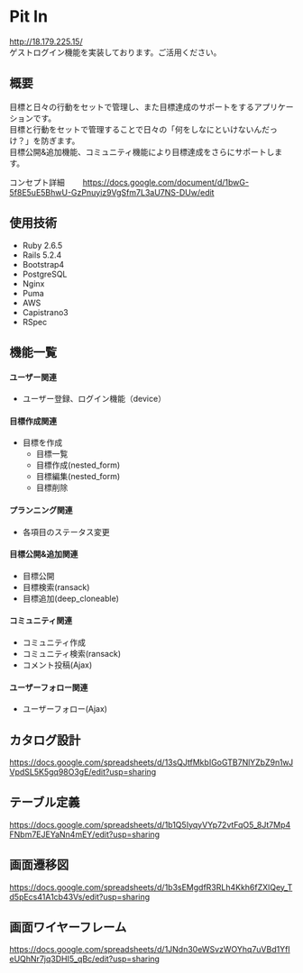 # Pit In
http://18.179.225.15/  
ゲストログイン機能を実装しております。ご活用ください。

## 概要
目標と日々の行動をセットで管理し、また目標達成のサポートをするアプリケーションです。  
目標と行動をセットで管理することで日々の「何をしなにといけないんだっけ？」を防ぎます。  
目標公開&追加機能、コミュニティ機能により目標達成をさらにサポートします。  

コンセプト詳細　　
https://docs.google.com/document/d/1bwG-5f8E5uE5BhwU-GzPnuyiz9VgSfm7L3aU7NS-DUw/edit


## 使用技術
- Ruby 2.6.5
- Rails 5.2.4
- Bootstrap4
- PostgreSQL
- Nginx
- Puma
- AWS
- Capistrano3
- RSpec


## 機能一覧
#### ユーザー関連
- ユーザー登録、ログイン機能（device）

#### 目標作成関連
- 目標を作成
  - 目標一覧
  - 目標作成(nested_form)
  - 目標編集(nested_form)
  - 目標削除

#### プランニング関連
- 各項目のステータス変更

#### 目標公開&追加関連
- 目標公開
- 目標検索(ransack)
- 目標追加(deep_cloneable)

#### コミュニティ関連
- コミュニティ作成
- コミュニティ検索(ransack)
- コメント投稿(Ajax)

#### ユーザーフォロー関連
- ユーザーフォロー(Ajax)


## カタログ設計
https://docs.google.com/spreadsheets/d/13sQJtfMkbIGoGTB7NlYZbZ9n1wJVpdSL5K5gq98O3gE/edit?usp=sharing


## テーブル定義
https://docs.google.com/spreadsheets/d/1b1Q5IyqyVYp72vtFqO5_8Jt7Mp4FNbm7EJEYaNn4mEY/edit?usp=sharing


## 画面遷移図
https://docs.google.com/spreadsheets/d/1b3sEMgdfR3RLh4Kkh6fZXlQey_Td5pEcs41A1cb43Vs/edit?usp=sharing


## 画面ワイヤーフレーム
https://docs.google.com/spreadsheets/d/1JNdn30eWSvzWOYhq7uVBd1YfIeUQhNr7jq3DHI5_qBc/edit?usp=sharing
